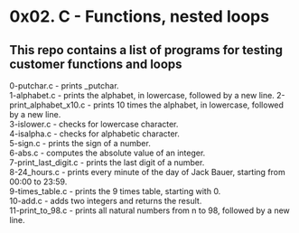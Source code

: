 # 0x02. C - Functions, nested loops
## This repo contains a list of programs for testing customer functions and loops
0-putchar.c - prints _putchar.  
1-alphabet.c - prints the alphabet, in lowercase, followed by a new line. 
2-print_alphabet_x10.c - prints 10 times the alphabet, in lowercase, followed by a new line.  
3-islower.c - checks for lowercase character.  
4-isalpha.c - checks for alphabetic character.  
5-sign.c - prints the sign of a number.  
6-abs.c - computes the absolute value of an integer.  
7-print_last_digit.c - prints the last digit of a number.  
8-24_hours.c -  prints every minute of the day of Jack Bauer, starting from 00:00 to 23:59.  
9-times_table.c - prints the 9 times table, starting with 0.  
10-add.c - adds two integers and returns the result.  
11-print_to_98.c - prints all natural numbers from n to 98, followed by a new line.  
